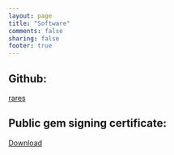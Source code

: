 ```yaml
---
layout: page
title: "Software"
comments: false
sharing: false
footer: true
---
```

<div>
  <h2>Github:</h2>
  <a href="http://www.github.com/rares">rares</a>
</div>

<div>
  <h2>Public gem signing certificate:</h2>
  <a href="/assets/gem-public_cert.pem">Download</a>
</div>
